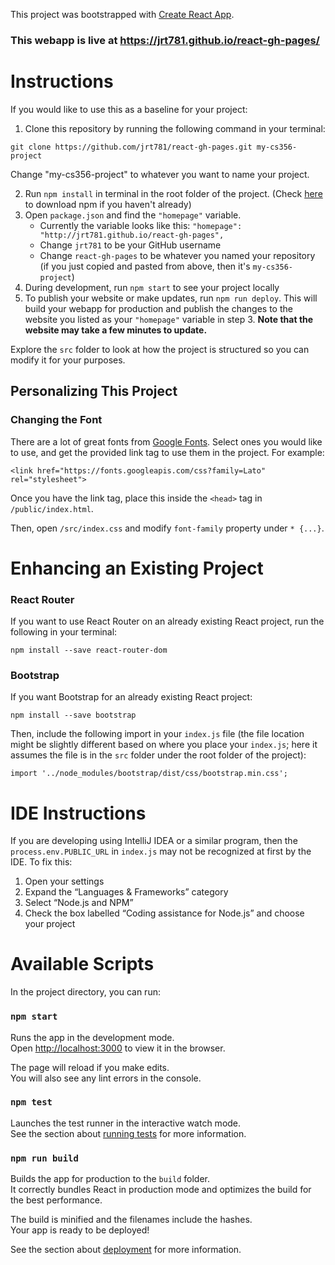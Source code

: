 This project was bootstrapped with [Create React App](https://github.com/facebook/create-react-app).

### This webapp is live at https://jrt781.github.io/react-gh-pages/

# Instructions

If you would like to use this as a baseline for your project:

1. Clone this repository by running the following command in your terminal:

```
git clone https://github.com/jrt781/react-gh-pages.git my-cs356-project
```

Change "my-cs356-project" to whatever you want to name your project.

2. Run `npm install` in terminal in the root folder of the project. (Check [here](https://www.npmjs.com/get-npm) to download npm if you haven't already)
3. Open `package.json` and find the `"homepage"` variable.
   * Currently the variable looks like this:
   `"homepage": "http://jrt781.github.io/react-gh-pages",`
   * Change `jrt781` to be your GitHub username
   * Change `react-gh-pages` to be whatever you named your repository (if you just
     copied and pasted from above, then it's `my-cs356-project`)
4. During development, run `npm start` to see your project locally
5. To publish your website or make updates, run `npm run deploy`. 
   This will build your webapp for production and publish the changes to 
   the website you listed as your `"homepage"` variable in step 3. <strong>Note that
   the website may take a few minutes to update.</strong>
   
Explore the `src` folder to look at how the project is structured so you can modify it for your purposes.

## Personalizing This Project

### Changing the Font

There are a lot of great fonts from [Google Fonts](https://fonts.google.com/). Select ones you would like to use, and 
get the provided link tag to use them in the project. For example:

```
<link href="https://fonts.googleapis.com/css?family=Lato" rel="stylesheet">
```

Once you have the link tag, place this inside the `<head>` tag in `/public/index.html`.

Then, open `/src/index.css` and modify `font-family` property under `* {...}`.


# Enhancing an Existing Project

### React Router
If you want to use React Router on an already existing React project, 
run the following in your terminal:

```
npm install --save react-router-dom
```
### Bootstrap

If you want Bootstrap for an already existing React project:

```
npm install --save bootstrap
```

Then, include the following import in your `index.js` file (the file
location might be slightly different based on where you place your 
`index.js`; here it assumes the file is in the `src` folder under the 
root folder of the project):

```
import '../node_modules/bootstrap/dist/css/bootstrap.min.css';
``` 

# IDE Instructions
If you are developing using IntelliJ IDEA or a similar program, then 
the `process.env.PUBLIC_URL` in `index.js` may not be recognized at 
first by the IDE. To fix this:
1. Open your settings
2. Expand the “Languages & Frameworks” category
3. Select “Node.js and NPM”
4. Check the box labelled “Coding assistance for Node.js” and choose 
your project

# Available Scripts

In the project directory, you can run:

### `npm start`

Runs the app in the development mode.<br>
Open [http://localhost:3000](http://localhost:3000) to view it in the browser.

The page will reload if you make edits.<br>
You will also see any lint errors in the console.

### `npm test`

Launches the test runner in the interactive watch mode.<br>
See the section about [running tests](https://facebook.github.io/create-react-app/docs/running-tests) for more information.

### `npm run build`

Builds the app for production to the `build` folder.<br>
It correctly bundles React in production mode and optimizes the build for the best performance.

The build is minified and the filenames include the hashes.<br>
Your app is ready to be deployed!

See the section about [deployment](https://facebook.github.io/create-react-app/docs/deployment) for more information.
